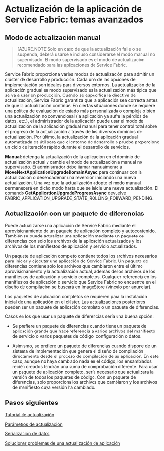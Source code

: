 <properties
   pageTitle="Actualización de la aplicación de Service Fabric: temas avanzados"
   description="En este artículo se tratan algunos temas avanzados relacionados con la actualización de una aplicación de Service Fabric."
   services="service-fabric"
   documentationCenter=".net"
   authors="mani-ramaswamy"
   manager="samgeo"
   editor=""/>

<tags
   ms.service="service-fabric"
   ms.devlang="dotnet"
   ms.topic="article"
   ms.tgt_pltfrm="NA"
   ms.workload="NA"
   ms.date="07/17/2015"
   ms.author="subramar"/>

# Actualización de la aplicación de Service Fabric: temas avanzados

## Modo de actualización manual

> [AZURE.NOTE]Solo en caso de que la actualización falle o se suspenda, deberá usarse e incluso considerarse el modo manual no supervisado. El modo supervisado es el modo de actualización recomendado para las aplicaciones de Service Fabric.

Service Fabric proporciona varios modos de actualización para admitir un clúster de desarrollo y producción. Cada una de las opciones de implementación son ideales para diversos entornos. La actualización de la aplicación gradual en modo supervisado es la actualización más típica que se va a usar en producción. Cuando se especifica la directiva de actualización, Service Fabric garantiza que la aplicación sea correcta antes de que la actualización continúe. En ciertas situaciones donde se requiere una política de evaluación de estado más personalizada o compleja o bien una actualización no convencional (la aplicación ya sufre la pérdida de datos, etc.), el administrador de la aplicación puede usar el modo de actualización de la aplicación gradual manual para tener control total sobre el progreso de la actualización a través de los diversos dominios de actualización. Por último, la actualización de la aplicación gradual automatizada es útil para que el entorno de desarrollo o prueba proporcione un ciclo de iteración rápido durante el desarrollo de servicios.

**Manual**: detenga la actualización de la aplicación en el dominio de actualización actual y cambie el modo de actualización a manual no supervisado. El administrador debe llamar manualmente a **MoveNextApplicationUpgradeDomainAsync** para continuar con la actualización o desencadenar una reversión iniciando una nueva actualización. Una vez que la actualización adopte el modo manual, permanecerá en dicho modo hasta que se inicie una nueva actualización. El comando **GetApplicationUpgradeProgressAsync** devuelve FABRIC\_APPLICATION\_UPGRADE\_STATE\_ROLLING\_FORWARD\_PENDING.

## Actualización con un paquete de diferencias

Puede actualizarse una aplicación de Service Fabric mediante el aprovisionamiento de un paquete de aplicación completo y autocontenido. También se puede actualizar una aplicación mediante un paquete de diferencias con solo los archivos de la aplicación actualizados y los archivos de los manifiestos de aplicación y servicio actualizados.

Un paquete de aplicación completo contiene todos los archivos necesarios para iniciar y ejecutar una aplicación de Service Fabric. Un paquete de diferencias contiene solo los archivos que cambiaron entre el último aprovisionamiento y la actualización actual, además de los archivos de los manifiestos de aplicación y servicio completos. Cualquier referencia en los manifiestos de aplicación o servicio que Service Fabric no encuentre en el diseño de compilación se buscará en ImageStore (vínculo por anunciar).

Los paquetes de aplicación completos se requieren para la instalación inicial de una aplicación en el clúster. Las actualizaciones posteriores pueden ser un paquete de aplicación completo o un paquete de diferencias.

Casos en los que usar un paquete de diferencias sería una buena opción:

* Se prefiere un paquete de diferencias cuando tiene un paquete de aplicación grande que hace referencia a varios archivos del manifiesto de servicio o varios paquetes de código, configuración o datos.

* Asimismo, se prefiere un paquete de diferencias cuando dispone de un sistema de implementación que genera el diseño de compilación directamente desde el proceso de compilación de su aplicación. En este caso, aunque no haya cambiado nada en el código, los ensamblados recién creados tendrán una suma de comprobación diferente. Para usar un paquete de aplicación completo, sería necesario que actualizara la versión de todos los paquetes de código. Con un paquete de diferencias, solo proporciona los archivos que cambiaron y los archivos de manifiesto cuya versión ha cambiado.

## Pasos siguientes

[Tutorial de actualización](service-fabric-application-upgrade-tutorial.md)

[Parámetros de actualización](service-fabric-application-upgrade-parameters.md)

[Serialización de datos](service-fabric-application-upgrade-data-serialization.md)

[Solucionar problemas de una actualización de aplicación ](service-fabric-application-upgrade-troubleshooting.md)
 

<!---HONumber=August15_HO6-->
